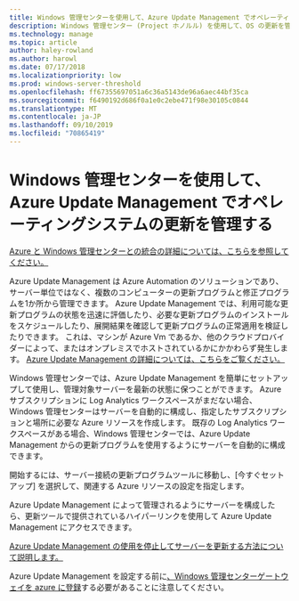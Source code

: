 ```yaml
---
title: Windows 管理センターを使用して、Azure Update Management でオペレーティングシステムの更新を管理する
description: Windows 管理センター (Project ホノルル) を使用して、OS の更新を管理するように Azure Update Management を設定します。
ms.technology: manage
ms.topic: article
author: haley-rowland
ms.author: harowl
ms.date: 07/17/2018
ms.localizationpriority: low
ms.prod: windows-server-threshold
ms.openlocfilehash: ff67355697051a6c36a5143de96a6aec44bf35ca
ms.sourcegitcommit: f6490192d686f0a1e0c2ebe471f98e30105c0844
ms.translationtype: MT
ms.contentlocale: ja-JP
ms.lasthandoff: 09/10/2019
ms.locfileid: "70865419"
---
```

# <a name="use-windows-admin-center-to-manage-operating-system-updates-with-azure-update-management"></a>Windows 管理センターを使用して、Azure Update Management でオペレーティングシステムの更新を管理する

[Azure と Windows 管理センターとの統合の詳細については、こちらを参照してください。](../plan/azure-integration-options.md)

Azure Update Management は Azure Automation のソリューションであり、サーバー単位ではなく、複数のコンピューターの更新プログラムと修正プログラムを1か所から管理できます。 Azure Update Management では、利用可能な更新プログラムの状態を迅速に評価したり、必要な更新プログラムのインストールをスケジュールしたり、展開結果を確認して更新プログラムの正常適用を検証したりできます。 これは、マシンが Azure Vm であるか、他のクラウドプロバイダーによって、またはオンプレミスでホストされているかにかかわらず発生します。 [Azure Update Management の詳細については、こちらをご覧ください。](https://docs.microsoft.com/azure/automation/automation-update-management)

Windows 管理センターでは、Azure Update Management を簡単にセットアップして使用し、管理対象サーバーを最新の状態に保つことができます。 Azure サブスクリプションに Log Analytics ワークスペースがまだない場合、Windows 管理センターはサーバーを自動的に構成し、指定したサブスクリプションと場所に必要な Azure リソースを作成します。 既存の Log Analytics ワークスペースがある場合、Windows 管理センターでは、Azure Update Management からの更新プログラムを使用するようにサーバーを自動的に構成できます。  

開始するには、サーバー接続の更新プログラムツールに移動し、[今すぐセットアップ] を選択して、関連する Azure リソースの設定を指定します。 

Azure Update Management によって管理されるようにサーバーを構成したら、更新ツールで提供されているハイパーリンクを使用して Azure Update Management にアクセスできます。 

[Azure Update Management の使用を停止してサーバーを更新する方法について説明します。](azure-monitor.md#disabling-monitoring)

Azure Update Management を設定する前に[、Windows 管理センターゲートウェイを azure に登録](../configure/azure-integration.md)する必要があることに注意してください。

